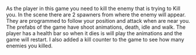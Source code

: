 As the player in this game you need to kill the enemy that is trying to 
Kill you. In the scene there are 2 spawners from where the enemy will 
appear. They are programmed to follow your position and attack when are 
near you. The prefabs of the game have shoot animations, death, idle 
and walk. The player has a health bar so when it dies is will play the animations
and the game will restart. I also added a kill counter to the game to see how 
many enemies you killed.

